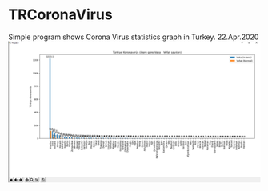 # TRCoronaVirus
Simple program shows Corona Virus statistics graph in Turkey.
22.Apr.2020
![](94127869_564699037506535_3833454608865296384_n.png)

